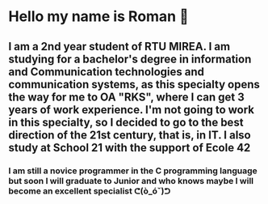 # Hello my name is Roman 👋
## I am a 2nd year student of RTU MIREA. I am studying for a bachelor's degree in information and Communication technologies and communication systems, as this specialty opens the way for me to OA "RKS", where I can get 3 years of work experience. I'm not going to work in this specialty, so I decided to go to the best direction of the 21st century, that is, in IT. I also study at School 21 with the support of Ecole 42
### I am still a novice programmer in the C programming language but soon I will graduate to Junior and who knows maybe I will become an excellent specialist ᕦ(ò_óˇ)ᕤ

<!--
**lmistie/lmistie** is a ✨ _special_ ✨ repository because its `README.md` (this file) appears on your GitHub profile.

Here are some ideas to get you started:

- 🔭 I’m currently working on ...
- 🌱 I’m currently learning ...
- 👯 I’m looking to collaborate on ...
- 🤔 I’m looking for help with ...
- 💬 Ask me about ...
- 📫 How to reach me: ...
- 😄 Pronouns: ...
- ⚡ Fun fact: ...
-->
